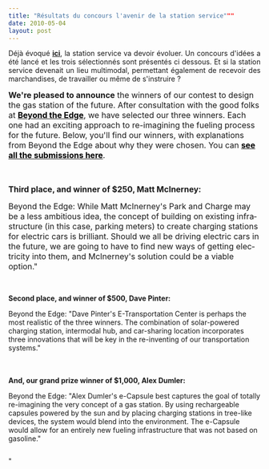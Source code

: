 ```yaml
---
title: "Résultats du concours l'avenir de la station service"""
date: 2010-05-04
layout: post
---
```


<p style="text-align: justify"><span>Déjà évoqué <strong><a href="/2010/04/lavenir-des-stations-services-.html" target="_blank">ici</a></strong>, la station service va devoir évoluer. Un concours d'idées a été lancé et les trois sélectionnés sont présentés ci dessous. Et si la station service devenait un lieu multimodal, permettant également de recevoir des marchandises, de travailler ou même de s'instruire ?</span></p> <p><font size="3"><strong><span lang="EN">We're pleased to announce</span></strong><span lang="EN"> the winners of our contest to design the gas station of the future. After consultation with the good folks at <a href="http://www.beyondtheedge.org/" target="_blank"><span class="Lienhypertexte4"><font color="#000000"><strong>Beyond the Edge</strong></font></span></a>, we have selected our three winners. Each one had an exciting approach to re-imagining the fueling process for the future. Below, you'll find our winners, with explanations from Beyond the Edge about why they were chosen. You can <a href="http://www.good.is/post/design-the-gas-station-of-the-future-submissions/"><span class="Lienhypertexte4"><font color="#000000"><strong>see all the submissions here</strong></font></span></a>.</span></font></p> <p class="MsoNormal"><span lang="EN"><font size="3"> </font></span></p> <p class="MsoNormal"><strong><span lang="EN"><font size="3">Third place, and winner of $250, Matt McInerney:</font></span></strong></p> <p class="MsoNormal"><span lang="EN"><font size="3">Beyond the Edge: While Matt McInerney's Park and Charge may be a less ambitious idea, the concept of building on existing infrastructure (in this case, parking meters) to create charging stations for electric cars is brilliant. Should we all be driving electric cars in the future, we are going to have to find new ways of getting electricity into them, and McInerney's solution could be a viable option."</font></span></p> <p class=""MsoNormal""><span lang=""EN""><font size=""3""><a href=""/wp-content/uploads/sites/6/old/6a0120a66d2ad4970b0134805c3f22970c-pi.jpg"" rel=""lightbox""><img alt=""Station1"" border=""0"" class=""asset asset-image at-xid-6a0120a66d2ad4970b0134805c3f22970c "" src=""/wp-content/uploads/sites/6/old/6a0120a66d2ad4970b0134805c3f22970c-500pi.jpg"" title=""Station1"" /></a>  </font></span></p>  <!--more-->  <p class=""MsoNormal""><strong><span lang=""EN""><font size=""3"">Second place, and winner of $500, Dave Pinter: </font></span></strong></p> <p class=""MsoNormal""><span lang=""EN""><font size=""3"">Beyond the Edge: "Dave Pinter's E-Transportation Center is perhaps the most realistic of the three winners. The combination of solar-powered charging station, intermodal hub, and car-sharing location incorporates three innovations that will be key in the re-inventing of our transportation systems."</font></span></p> <p><span lang=""EN""><a href=""/wp-content/uploads/sites/6/old/6a0120a66d2ad4970b0133ed2bfdd1970b-pi.jpg"" rel=""lightbox""><img alt=""Station2"" border=""0"" class=""asset asset-image at-xid-6a0120a66d2ad4970b0133ed2bfdd1970b "" src=""/wp-content/uploads/sites/6/old/6a0120a66d2ad4970b0133ed2bfdd1970b-500pi.jpg"" title=""Station2"" /></a> <br /></span><span lang=""EN""><br /></span><strong><span lang=""EN""><font size=""3"">And, our grand prize winner of $1,000, Alex Dumler:</font></span></strong></p> <p class=""MsoNormal""><span lang=""EN""><font size=""3"">Beyond the Edge: "Alex Dumler's e-Capsule best captures the goal of totally re-imagining the very concept of a gas station. By using rechargeable capsules powered by the sun and by placing charging stations in tree-like devices, the system would blend into the environment. The e-Capsule would allow for an entirely new fueling infrastructure that was not based on gasoline."</font></span></p> <p class=""MsoNormal""><span lang=""EN""><a href=""http://awesome.good.is/transparency/usersubmissions/gas-stations-of-the-future/dumler/index.html""><span style=""text-decoration: none""></span></a><a href=""/wp-content/uploads/sites/6/old/6a0120a66d2ad4970b0133ed2c00c7970b-pi.jpg"" rel=""lightbox""><img alt=""Station3"" border=""0"" class=""asset asset-image at-xid-6a0120a66d2ad4970b0133ed2c00c7970b "" src=""/wp-content/uploads/sites/6/old/6a0120a66d2ad4970b0133ed2c00c7970b-500pi.jpg"" title=""Station3"" /></a> <br /></span><span lang=""EN-GB""></span></p>"